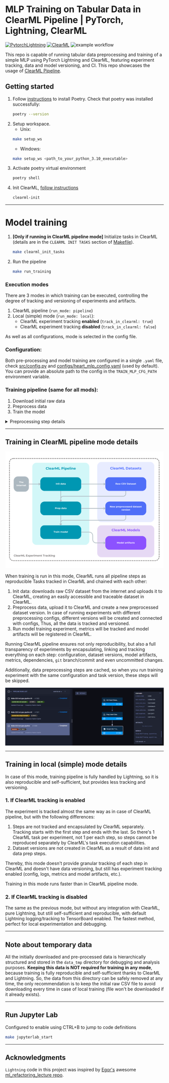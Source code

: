 # MLP Training on Tabular Data in ClearML Pipeline | PyTorch, Lightning, ClearML

<a href="https://www.pytorchlightning.ai/index.html"><img alt="PytorchLightning" src="https://img.shields.io/badge/PytorchLightning-7930e3?logo=lightning&style=flat"></a>
<a href="https://clear.ml/docs/latest/"><img alt="ClearML" src="https://img.shields.io/badge/MLOps-Clear%7CML-%2309173c"></a>
![example workflow](https://github.com/vladimir-sashin/topological_XAI/actions/workflows/ci.yml/badge.svg)

This repo is capable of running tabular data preprocessing and training of a simple MLP using PyTorch Lightning and ClearML, featuring experiment tracking, data and model versioning, and CI. This repo showcases the usage of [ClearML Pipeline](https://clear.ml/docs/latest/docs/pipelines/).


## Getting started

1. Follow [instructions](https://github.com/python-poetry/install.python-poetry.org) to install Poetry. Check that poetry was installed successfully:
   ```bash
   poetry --version
   ```
1. Setup workspace.
   - Unix:
   ```bash
   make setup_ws
   ```
   - Windows:
   ```bash
   make setup_ws <path_to_your_python_3.10_executable>
   ```
1. Activate poetry virtual environment
   ```bash
   poetry shell
   ```
1. Init ClearML, [follow instructions](https://clear.ml/docs/latest/docs/getting_started/ds/ds_first_steps/)
   ```bash
   clearml-init
   ```

______________________________________________________________________

# Model training

1. **\[Only if running in ClearML pipeline mode\]** Initialize tasks in ClearML (details are in the `CLEARML INIT TASKS` section of [Makefile](Makefile)).
   ```bash
   make clearml_init_tasks
   ```
1. Run the pipeline
   ```bash
   make run_training
   ```

### Execution modes

There are 3 modes in which training can be executed, controlling the degree of tracking and versioning of experiments and artifacts.

1. ClearML pipeline (`run_mode: pipeline`)
1. Local (simple) mode (`run_mode: local`):
   - ClearML experiment tracking **enabled** (`track_in_clearml: true`)
   - ClearML experiment tracking **disabled** (`track_in_clearml: false`)

As well as all configurations, mode is selected in the config file.

### Configuration:

Both pre-processing and model training are configured in a single `.yaml` file, check [src/config.py](src/config.py) and [configs/heart_mlp_config.yaml](configs/heart_mlp_config.yaml) (used by default). You can provide an absolute path to the config in the `TRAIN_MLP_CFG_PATH` environment variable.

### Training pipeline (same for all mods):

1. Download initial raw data
1. Preprocess data
1. Train the model

<details>
  <summary>Preprocessing step details</summary>

1. Filter rows with non-positive values in selected columns that must be positive.
1. Tran/val/test split
1. Apply standardization to numeric variables
1. Apply one-hot encoding to categorical variables

</details>

______________________________________________________________________

## Training in ClearML pipeline mode details

![pipeline](assets/pipeline_diagram.png)

When training is run in this mode, ClearML runs all pipeline steps as reproducible Tasks tracked in ClearML and chained with each other:

1. Init data: downloads raw CSV dataset from the internet and uploads it to ClearML, creating an easily accessible and traceable dataset in ClearML.
1. Preprocess data, upload it to ClearML and create a new preprocessed dataset version. In case of running experiments with different preprocessing configs, different versions will be created and connected with configs, Thus, all the data is tracked and versioned.
1. Run model training experiment, metrics will be tracked and model artifacts will be registered in ClearML.

Running ClearML pipeline ensures not only reproducibility, but also a full transparency of experiments by encapsulating, linking and tracking everything on each step: configuration, dataset versions, model artifacts, metrics, dependencies, `git` branch/commit and even uncommitted changes.

Additionally, data preprocessing steps are cached, so when you run training experiment with the same configuration and task version, these steps will be skipped.

![pipeline](assets/pipeline_screenshot.png)

______________________________________________________________________

## Training in local (simple) mode details

In case of this mode, training pipeline is fully handled by Lightning, so it is also reproducible and self-sufficient, but provides less tracking and versioning.

### 1. If ClearML tracking is enabled

The experiment is tracked almost the same way as in case of ClearML pipeline, but with the following differences:

1. Steps are not tracked and encapsulated by ClearML separately. Tracking starts with the first step and ends with the last. So there's 1 ClearML task per experiment, not 1 per each step, so steps cannot be reproduced separately by ClearML's task execution capabilities.
1. Dataset versions are not created in ClearML as a result of data init and data prep steps.

Thereby, this mode doesn't provide granular tracking of each step in ClearML and doesn't have data versioning, but still has experiment tracking enabled (config, logs, metrics and model artifacts, etc.).

Training in this mode runs faster than in ClearML pipeline mode.

### 2. If ClearML tracking is disabled

The same as the previous mode, but without any integration with ClearML, pure Lightning, but still self-sufficient and reproducible, with default Lightning logging/tracking to TensorBoard enabled. The fastest method, perfect for local experimentation and debugging.

______________________________________________________________________

## Note about temporary data

All the initially downloaded and pre-processed data is hierarchically structured and stored in the `data_tmp` directory for debugging and analysis purposes. **Keeping this data is NOT required for training in any mode**, because training is fully reproducible and self-sufficient thanks to ClearML and Lightning. So, the data from this directory can be safely removed at any time, the only recommendation is to keep the initial raw CSV file to avoid downloading every time in case of local training (file won't be downloaded if it already exists).

______________________________________________________________________

## Run Jupyter Lab

Configured to enable using CTRL+B to jump to code definitions

```bash
make jupyterlab_start
```

______________________________________________________________________

## Acknowledgments

`Lightning` code in this project was inspired by [Egor's](https://github.com/EgorOs) awesome [ml_refactoring_lecture repo](https://github.com/EgorOs/ml_refactoring_lecture/tree/main).
